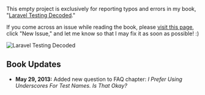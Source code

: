 This empty project is exclusively for reporting typos and errors in my book, "[Laravel Testing Decoded](https://leanpub.com/laravel-testing-decoded)."

If you come across an issue while reading the book, please [visit this page](https://github.com/JeffreyWay/Laravel-Testing-Decoded/issues), click "New Issue," and let me know so that I may fix it as soon as possible! :)

![Laravel Testing Decoded](https://s3.amazonaws.com/titlepages.leanpub.com/laravel-testing-decoded/bookpage?1365480102)


## Book Updates

- **May 29, 2013:** Added new question to FAQ chapter: *I Prefer Using Underscores For Test Names. Is That Okay?*
